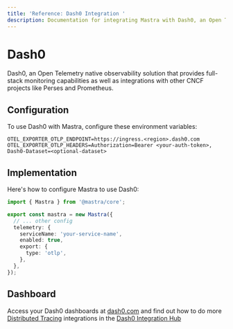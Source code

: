 ```yaml
---
title: 'Reference: Dash0 Integration '
description: Documentation for integrating Mastra with Dash0, an Open Telemetry native observability solution.
---
```


# Dash0

Dash0, an Open Telemetry native observability solution that provides full-stack monitoring capabilities as well as integrations with other CNCF projects like Perses and Prometheus.

## Configuration

To use Dash0 with Mastra, configure these environment variables:

```env
OTEL_EXPORTER_OTLP_ENDPOINT=https://ingress.<region>.dash0.com
OTEL_EXPORTER_OTLP_HEADERS=Authorization=Bearer <your-auth-token>, Dash0-Dataset=<optional-dataset>
```

## Implementation

Here's how to configure Mastra to use Dash0:

```typescript
import { Mastra } from '@mastra/core';

export const mastra = new Mastra({
  // ... other config
  telemetry: {
    serviceName: 'your-service-name',
    enabled: true,
    export: {
      type: 'otlp',
    },
  },
});
```

## Dashboard

Access your Dash0 dashboards at [dash0.com](https://www.dash0.com/) and find out how to do more [Distributed Tracing](https://www.dash0.com/distributed-tracing) integrations in the [Dash0 Integration Hub](https://www.dash0.com/hub/integrations)
